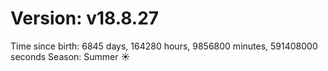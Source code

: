 # Version: v18.8.27
Time since birth: 6845 days, 164280 hours, 9856800 minutes, 591408000 seconds
Season: Summer ☀️
